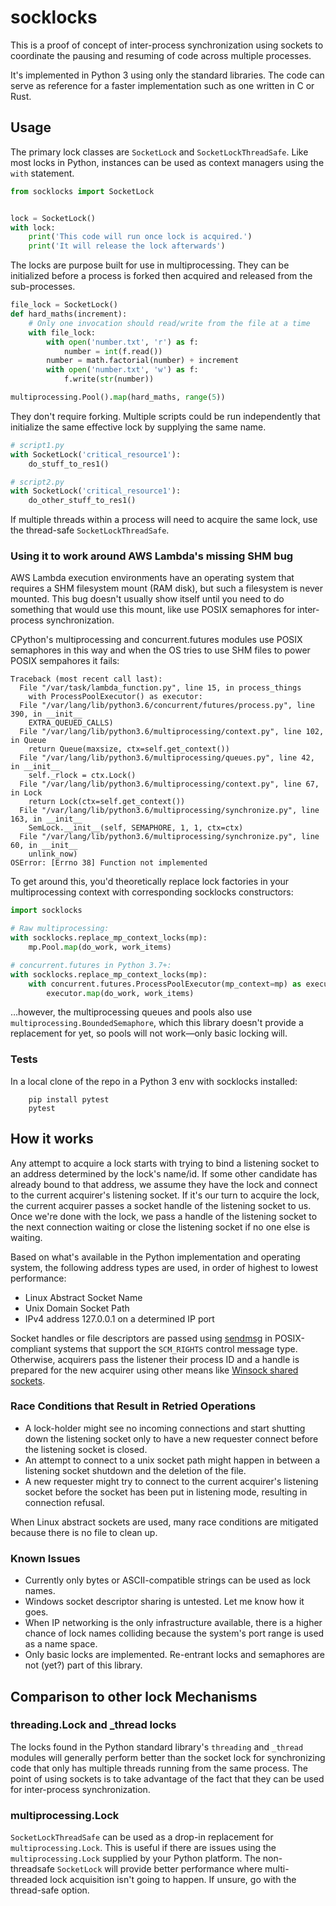 # socklocks
This is a proof of concept of inter-process synchronization using sockets to
coordinate the pausing and resuming of code across multiple processes.

It's implemented in Python 3 using only the standard libraries. The code can
serve as reference for a faster implementation such as one written in C or Rust.

## Usage
The primary lock classes are `SocketLock` and `SocketLockThreadSafe`. Like most
locks in Python, instances can be used as context managers using the `with`
statement.

```python
from socklocks import SocketLock


lock = SocketLock()
with lock:
    print('This code will run once lock is acquired.')
    print('It will release the lock afterwards')
```

The locks are purpose built for use in multiprocessing. They can be initialized
before a process is forked then acquired and released from the sub-processes.
```python
file_lock = SocketLock()
def hard_maths(increment):
    # Only one invocation should read/write from the file at a time
    with file_lock:
        with open('number.txt', 'r') as f:
            number = int(f.read())
        number = math.factorial(number) + increment
        with open('number.txt', 'w') as f:
            f.write(str(number))

multiprocessing.Pool().map(hard_maths, range(5))
```

They don't require forking. Multiple scripts could be run
independently that initialize the same effective lock by supplying the same
name.
```python
# script1.py
with SocketLock('critical_resource1'):
    do_stuff_to_res1()
```
```python
# script2.py
with SocketLock('critical_resource1'):
    do_other_stuff_to_res1()
```

If multiple threads within a process will need to acquire the same lock, use
the thread-safe `SocketLockThreadSafe`.

### Using it to work around AWS Lambda's missing SHM bug
AWS Lambda execution environments have an operating system that requires a SHM
filesystem mount (RAM disk), but such a filesystem is never mounted. This bug
doesn't usually show itself until you need to do something that would use this
mount, like use POSIX semaphores for inter-process synchronization.

CPython's multiprocessing and concurrent.futures modules use POSIX semaphores in
this way and when the OS tries to use SHM files to power POSIX sempahores it
fails:
```python-traceback
Traceback (most recent call last):
  File "/var/task/lambda_function.py", line 15, in process_things
    with ProcessPoolExecutor() as executor:
  File "/var/lang/lib/python3.6/concurrent/futures/process.py", line 390, in __init__
    EXTRA_QUEUED_CALLS)
  File "/var/lang/lib/python3.6/multiprocessing/context.py", line 102, in Queue
    return Queue(maxsize, ctx=self.get_context())
  File "/var/lang/lib/python3.6/multiprocessing/queues.py", line 42, in __init__
    self._rlock = ctx.Lock()
  File "/var/lang/lib/python3.6/multiprocessing/context.py", line 67, in Lock
    return Lock(ctx=self.get_context())
  File "/var/lang/lib/python3.6/multiprocessing/synchronize.py", line 163, in __init__
    SemLock.__init__(self, SEMAPHORE, 1, 1, ctx=ctx)
  File "/var/lang/lib/python3.6/multiprocessing/synchronize.py", line 60, in __init__
    unlink_now)
OSError: [Errno 38] Function not implemented
```

To get around this, you'd theoretically replace lock factories in your
multiprocessing context with corresponding socklocks constructors:
```python
import socklocks

# Raw multiprocessing:
with socklocks.replace_mp_context_locks(mp):
    mp.Pool.map(do_work, work_items)

# concurrent.futures in Python 3.7+:
with socklocks.replace_mp_context_locks(mp):
    with concurrent.futures.ProcessPoolExecutor(mp_context=mp) as executor:
        executor.map(do_work, work_items)
```
…however, the multiprocessing queues and pools also use
`multiprocessing.BoundedSemaphore`, which this library doesn't provide a
replacement for yet, so pools will not work—only basic locking will.

### Tests
In a local clone of the repo in a Python 3 env with socklocks installed:

        pip install pytest
        pytest

## How it works
Any attempt to acquire a lock starts with trying to bind a listening socket
to an address determined by the lock's name/id. If some other candidate has
already bound to that address, we assume they have the lock and connect to the
current acquirer's listening socket. If it's our turn to acquire the lock, the
current acquirer passes a socket handle of the listening socket to us. Once
we're done with the lock, we pass a handle of the listening socket to the next
connection waiting or close the listening socket if no one else is waiting.

Based on what's available in the Python implementation and operating system, the
following address types are used, in order of highest to lowest performance:
* Linux Abstract Socket Name
* Unix Domain Socket Path
* IPv4 address 127.0.0.1 on a determined IP port

Socket handles or file descriptors are passed using
[sendmsg](http://pubs.opengroup.org/onlinepubs/9699919799/functions/sendmsg.html)
in POSIX-compliant systems that support the `SCM_RIGHTS` control message type.
Otherwise, acquirers pass the listener their process ID and a handle is prepared
for the new acquirer using other means like
[Winsock shared sockets](https://docs.microsoft.com/en-us/windows/desktop/winsock/shared-sockets-2).

### Race Conditions that Result in Retried Operations
* A lock-holder might see no incoming connections and start shutting down the
listening socket only to have a new requester connect before the listening
socket is closed.
* An attempt to connect to a unix socket path might happen in between a
listening socket shutdown and the deletion of the file.
* A new requester might try to connect to the current acquirer's listening
socket before the socket has been put in listening mode, resulting in
connection refusal.

When Linux abstract sockets are used, many race conditions are mitigated
because there is no file to clean up. 

### Known Issues
* Currently only bytes or ASCII-compatible strings can be used as lock names.
* Windows socket descriptor sharing is untested. Let me know how it goes.
* When IP networking is the only infrastructure available, there is a higher
chance of lock names colliding because the system's port range is used
as a name space.
* Only basic locks are implemented. Re-entrant locks and semaphores are not
(yet?) part of this library.

## Comparison to other lock Mechanisms
### threading.Lock and _thread locks
The locks found in the Python standard library's `threading` and `_thread`
modules will generally perform better than the socket lock for synchronizing
code that only has multiple threads running from the same process. The point of
using sockets is to take advantage of the fact that they can be used for
inter-process synchronization.

### multiprocessing.Lock
`SocketLockThreadSafe` can be used as a drop-in replacement for
`multiprocessing.Lock`. This is useful if there are issues using the
`multiprocessing.Lock` supplied by your Python platform. The non-threadsafe
`SocketLock` will provide better performance where multi-threaded lock
acquisition isn't going to happen. If unsure, go with the thread-safe option.
